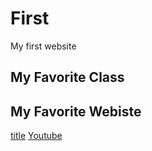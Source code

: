 # First
My first website

## My Favorite Class

## My Favorite Webiste
[title](https://www.example.com)
[Youtube](https://www.youtube.com/)
